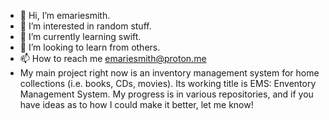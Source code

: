 - 👋 Hi, I’m emariesmith.
- 👀 I’m interested in random stuff.
- 🌱 I’m currently learning swift.
- 💞️ I’m looking to learn from others.
- 📫 How to reach me emariesmith@proton.me
-  My main project right now is an inventory management system for home collections (i.e. books, CDs, movies). Its working title is EMS: Enventory Management System. My progress is in various repositories, and if you have ideas as to how I could make it better, let me know!

<!---
emariesmith/emariesmith is a ✨ special ✨ repository because its `README.md` (this file) appears on your GitHub profile.
You can click the Preview link to take a look at your changes.
--->
